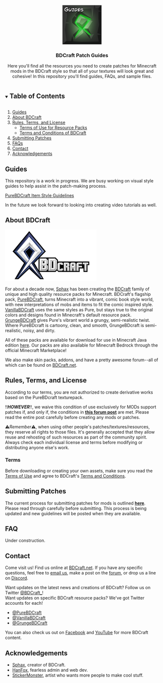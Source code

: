 <!-- Made using the Best-README-Template -->

<!-- PROJECT LOGO -->
<br />
<p align="center">
  <a href="https://https://github.com/BDcraft-Patches/Guides">
    <img src="images/logo.png" alt="Logo" width="128" height="128">
  </a>

  <h3 align="center">BDCraft Patch Guides</h3>

  <p align="center">
    Here you'll find all the resources you need to create patches for Minecraft mods in the BDCraft style so that all of your textures will look great and cohesive! In this repository you'll find guides, FAQs, and sample files.
  </p>
</p>



<!-- TABLE OF CONTENTS -->
<details open="open">
  <summary><h2 style="display: inline-block">Table of Contents</h2></summary>
  <ol>
    <li><a href="#guides">Guides</a></li>
    <li><a href="#about-bdcraft">About BDCraft</a></li>
    <li>
      <a href="#rules-terms-and-license">Rules, Terms, and License</a>
      <ul>
        <li><a href="#terms">Terms of Use for Resource Packs</a></li>
        <li><a href="#terms">Terms and Conditions of BDCraft</a></li>
      </ul>
    </li>
    <li><a href="#submitting-patches">Submitting Patches</a></li>
    <li><a href="#faq">FAQs</a></li>
    <li><a href="#contact">Contact</a></li>
    <li><a href="#acknowledgements">Acknowledgements</a></li>
  </ol>
</details>

<!-- GUIDES -->
## Guides
This repository is a work in progress.
We are busy working on visual style guides to help assist in the patch-making process.

[PureBDCraft Item Style Guidelines](./guides/styleguide_pure_item.png)

In the future we look forward to looking into creating video tutorials as well.


<!-- ABOUT -->
## About BDCraft
[![BDCraft Logos](./images/bdcraft_logoMain.png "BDCraft")](https://bdcraft.net)

For about a decade now, [Sphax](https://twitter.com/sphax84) has been creating the [BDCraft](https://bdcraft.net) family of unique and high quality resource packs for Minecraft. BDCraft's flagship pack, [PureBDCraft](https://bdcraft.net/downloads/purebdcraft-minecraft/), turns Minecraft into a vibrant, comic book style world, with new interpretations of mobs and items to fit the comic inspired style. [VanillaBDCraft](https://bdcraft.net/downloads/vanillabdcraft-minecraft/) uses the same styles as Pure, but stays true to the original colors and designs found in Minecraft's default resource pack. [GrungeBDCraft](https://bdcraft.net/downloads/grungebdcraft-minecraft/) gives Pure's vibrant world a grungy, semi-realistic twist. Where PureBDcraft is cartoony, clean, and smooth, GrungeBDcraft is semi-realistic, noisy, and dirty.

All of these packs are available for download for use in Minecraft Java edition [here](https://bdcraft.net/downloads/). Our packs are also available for Minecraft Bedrock through the official Minecraft Marketplace!

We also make skin packs, addons, and have a pretty awesome forum--all of which can be found on [BDCraft.net](https://bdcraft.net).


<!-- GETTING STARTED -->
## Rules, Terms, and License
According to our terms, you are not authorized to create derivative works based on the PureBDcraft texturepack.

:bangbang:***HOWEVER***:bangbang:, we waive this condition of use exclusively for MODs support patches if, and only if, the conditions in **[this forum post](https://bdcraft.net/community/viewtopic.php?t=312)** are met. Please read the entire post carefully before creating any mods or patches.

:warning:*Remember*:warning:, when using other people's patches/textures/resources, they reserve all rights to those files. It's generally accepted that they allow reuse and rehosting of such resources as part of the community spirit. Always check each individual license and terms before modifying or distributing anyone else's work.

### Terms
Before downloading or creating your own assets, make sure you read the [Terms of Use](./TermsOfUse.txt) and agree to BDCraft's [Terms and Conditions](https://bdcraft.net/terms-and-conditions/).


<!-- Submission Guidelines -->
## Submitting Patches
The current process for submitting patches for mods is outlined **[here](https://bdcraft.net/community/viewtopic.php?t=312)**. Please read through carefully before submitting.
This process is being updated and new guidelines will be posted when they are available.


<!-- FAQ -->
## FAQ
Under construction.


<!-- CONTACT -->
## Contact
Come visit us!
Find us online at [BDCraft.net](https://bdcraft.net).
If you have any specific questions, feel free to [email us](mailto:contact@bdcraft.net), make a post on the [forum](https://bdcraft.net/community/), or drop us a line on [Discord](https://bdcraft.net/discord).

Want updates on the latest news and creations of BDCraft? Follow us on Twitter [@BDCraft_](https://twitter.com/BDCraft_)!
<br >
Want updates on specific BDCraft resource packs? We've got Twitter accounts for each!
* [@PureBDCraft](https://twitter.com/PureBDcraft)
* [@VanillaBDCraft](https://twitter.com/VanillaBDcraft)
* [@GrungeBDCraft](https://twitter.com/GrungeBDcraft)

You can also check us out on [Facebook](https://www.facebook.com/bdcraft/) and [YouTube](https://www.youtube.com/user/Sphax84) for more BDCraft content.


<!-- ACKNOWLEDGEMENTS -->
## Acknowledgements

* [Sphax](https://twitter.com/sphax84), creator of BDCraft.
* [HanFox](https://twitter.com/HanPrower), fearless admin and web dev.
* [StickerMonster](https://twitter.com/heylisten), artist who wants more people to make cool stuff.
